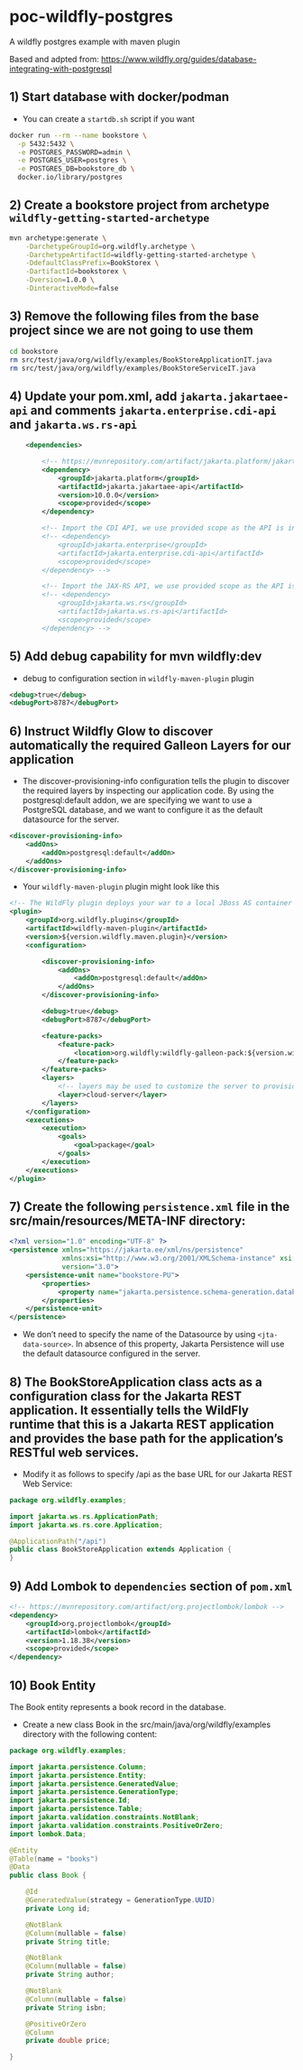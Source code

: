 # poc-wildfly-postgres

A wildfly postgres example with maven plugin

Based and adpted from: https://www.wildfly.org/guides/database-integrating-with-postgresql

## 1) Start database with docker/podman
* You can create a `startdb.sh` script if you want

```bash
docker run --rm --name bookstore \
  -p 5432:5432 \
  -e POSTGRES_PASSWORD=admin \
  -e POSTGRES_USER=postgres \
  -e POSTGRES_DB=bookstore_db \
  docker.io/library/postgres
```

## 2) Create a bookstore project from archetype `wildfly-getting-started-archetype`
```bash
mvn archetype:generate \
    -DarchetypeGroupId=org.wildfly.archetype \
    -DarchetypeArtifactId=wildfly-getting-started-archetype \
    -DdefaultClassPrefix=BookStorex \
    -DartifactId=bookstorex \
    -Dversion=1.0.0 \
    -DinteractiveMode=false
```

## 3) Remove the following files from the base project since we are not going to use them
```bash
cd bookstore
rm src/test/java/org/wildfly/examples/BookStoreApplicationIT.java
rm src/test/java/org/wildfly/examples/BookStoreServiceIT.java
```

## 4) Update your pom.xml, add `jakarta.jakartaee-api` and comments `jakarta.enterprise.cdi-api` and `jakarta.ws.rs-api`
```xml
    <dependencies>

        <!-- https://mvnrepository.com/artifact/jakarta.platform/jakarta.jakartaee-api -->
        <dependency>
            <groupId>jakarta.platform</groupId>
            <artifactId>jakarta.jakartaee-api</artifactId>
            <version>10.0.0</version>
            <scope>provided</scope>
        </dependency>

        <!-- Import the CDI API, we use provided scope as the API is included in WildFly -->
        <!-- <dependency>
            <groupId>jakarta.enterprise</groupId>
            <artifactId>jakarta.enterprise.cdi-api</artifactId>
            <scope>provided</scope>
        </dependency> -->

        <!-- Import the JAX-RS API, we use provided scope as the API is included in WildFly -->
        <!-- <dependency>
            <groupId>jakarta.ws.rs</groupId>
            <artifactId>jakarta.ws.rs-api</artifactId>
            <scope>provided</scope>
        </dependency> -->
```

## 5) Add debug capability for mvn wildfly:dev

* debug to configuration section in `wildfly-maven-plugin` plugin

```xml
<debug>true</debug>
<debugPort>8787</debugPort>
```

## 6) Instruct Wildfly Glow to discover automatically the required Galleon Layers for our application

* The discover-provisioning-info configuration tells the plugin to discover the required layers by inspecting our application code. By using the postgresql:default addon, we are specifying we want to use a PostgreSQL database, and we want to configure it as the default datasource for the server.

```xml
<discover-provisioning-info>
    <addOns>
        <addOn>postgresql:default</addOn>
    </addOns>
</discover-provisioning-info>
```

* Your `wildfly-maven-plugin` plugin might look like this
```xml
<!-- The WildFly plugin deploys your war to a local JBoss AS container -->
<plugin>
    <groupId>org.wildfly.plugins</groupId>
    <artifactId>wildfly-maven-plugin</artifactId>
    <version>${version.wildfly.maven.plugin}</version>
    <configuration>

        <discover-provisioning-info>
            <addOns>
                <addOn>postgresql:default</addOn>
            </addOns>
        </discover-provisioning-info>

        <debug>true</debug>
        <debugPort>8787</debugPort>

        <feature-packs>
            <feature-pack>
                <location>org.wildfly:wildfly-galleon-pack:${version.wildfly.bom}</location>
            </feature-pack>
        </feature-packs>
        <layers>
            <!-- layers may be used to customize the server to provision-->
            <layer>cloud-server</layer>
        </layers>
    </configuration>
    <executions>
        <execution>
            <goals>
                <goal>package</goal>
            </goals>
        </execution>
    </executions>
</plugin>
```

## 7) Create the following `persistence.xml` file in the src/main/resources/META-INF directory:

```xml
<?xml version="1.0" encoding="UTF-8" ?>
<persistence xmlns="https://jakarta.ee/xml/ns/persistence"
             xmlns:xsi="http://www.w3.org/2001/XMLSchema-instance" xsi:schemaLocation="https://jakarta.ee/xml/ns/persistence https://jakarta.ee/xml/ns/persistence/persistence_3_0.xsd"
             version="3.0">
    <persistence-unit name="bookstore-PU">
        <properties>
            <property name="jakarta.persistence.schema-generation.database.action" value="drop-and-create"/>
        </properties>
    </persistence-unit>
</persistence>
```

* We don’t need to specify the name of the Datasource by using `<jta-data-source>`. In absence of this property, Jakarta Persistence will use the default datasource configured in the server.

## 8) The BookStoreApplication class acts as a configuration class for the Jakarta REST application. It essentially tells the WildFly runtime that this is a Jakarta REST application and provides the base path for the application’s RESTful web services.

* Modify it as follows to specify /api as the base URL for our Jakarta REST Web Service:

```java
package org.wildfly.examples;

import jakarta.ws.rs.ApplicationPath;
import jakarta.ws.rs.core.Application;

@ApplicationPath("/api")
public class BookStoreApplication extends Application {
}
```

## 9) Add Lombok to `dependencies` section of `pom.xml`

```xml
<!-- https://mvnrepository.com/artifact/org.projectlombok/lombok -->
<dependency>
    <groupId>org.projectlombok</groupId>
    <artifactId>lombok</artifactId>
    <version>1.18.38</version>
    <scope>provided</scope>
</dependency>
```

## 10) Book Entity
The Book entity represents a book record in the database.

* Create a new class Book in the src/main/java/org/wildfly/examples directory with the following content:

```java
package org.wildfly.examples;

import jakarta.persistence.Column;
import jakarta.persistence.Entity;
import jakarta.persistence.GeneratedValue;
import jakarta.persistence.GenerationType;
import jakarta.persistence.Id;
import jakarta.persistence.Table;
import jakarta.validation.constraints.NotBlank;
import jakarta.validation.constraints.PositiveOrZero;
import lombok.Data;

@Entity
@Table(name = "books")
@Data
public class Book {

    @Id
    @GeneratedValue(strategy = GenerationType.UUID)
    private Long id;

    @NotBlank
    @Column(nullable = false)
    private String title;

    @NotBlank
    @Column(nullable = false)
    private String author;

    @NotBlank
    @Column(nullable = false)
    private String isbn;

    @PositiveOrZero
    @Column
    private double price;

}
```